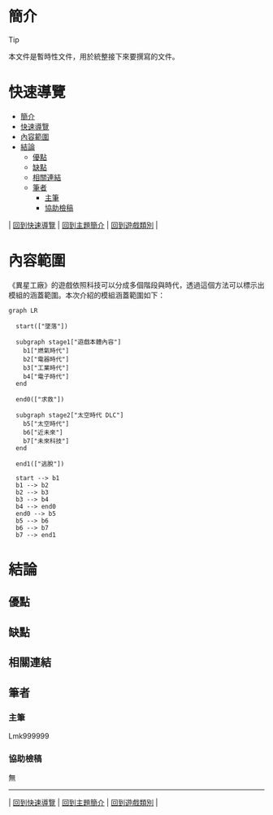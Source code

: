 # 簡介
> [!TIP]
> 本文件是暫時性文件，用於統整接下來要撰寫的文件。


# 快速導覽

- [簡介](#簡介)
- [快速導覽](#快速導覽)
- [內容範圍](#內容範圍)
- [結論](#結論)
  - [優點](#優點)
  - [缺點](#缺點)
  - [相關連結](#相關連結)
  - [筆者](#筆者)
    - [主筆](#主筆)
    - [協助檢稿](#協助檢稿)


|
[回到快速導覽](#快速導覽)
|
[回到主題簡介](./Factorio.md)
|
[回到遊戲類別](../Game.md)
|


# 內容範圍
《異星工廠》的遊戲依照科技可以分成多個階段與時代，透過這個方法可以標示出模組的涵蓋範圍。本次介紹的模組涵蓋範圍如下：
```mermaid
graph LR

  start(["墜落"])

  subgraph stage1["遊戲本體內容"]
    b1["燃氣時代"]
    b2["電器時代"]
    b3["工業時代"]
    b4["電子時代"]
  end

  end0(["求救"])

  subgraph stage2["太空時代 DLC"]
    b5["太空時代"]
    b6["近未來"]
    b7["未來科技"]
  end

  end1(["逃脫"])

  start --> b1
  b1 --> b2
  b2 --> b3
  b3 --> b4
  b4 --> end0
  end0 --> b5
  b5 --> b6
  b6 --> b7
  b7 --> end1

```




# 結論

## 優點


## 缺點


## 相關連結


## 筆者


### 主筆
Lmk999999


### 協助檢稿
無


---

|
[回到快速導覽](#快速導覽)
|
[回到主題簡介](./Factorio.md)
|
[回到遊戲類別](../Game.md)
|
